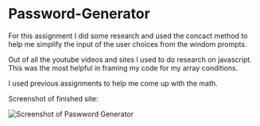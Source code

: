 # Password-Generator

For this assignment I did some research and used the concact method to help me simplify the input of the user choices from the windom prompts.

Out of all the youtube videos and sites I used to do research on javascript. This was the most helpful in framing my code for my array conditions.

I used previous assignments to help me come up with the math.

Screenshot of finished site:

![Screenshot of Paswword Generator](http://raw.github.com/KuyaJasper/Password-Generator/master/assets/Screenshot.png "Screen Shot of Password Generator")
